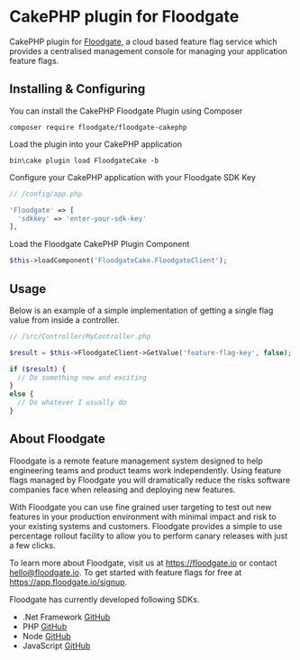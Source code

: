 # CakePHP plugin for Floodgate

CakePHP plugin for [Floodgate](https://floodgate.io), a cloud based feature flag service which provides a centralised management console for managing your application feature flags.

## Installing & Configuring

You can install the CakePHP Floodgate Plugin using Composer

```
composer require floodgate/floodgate-cakephp
```

Load the plugin into your CakePHP application

```
bin\cake plugin load FloodgateCake -b
```

Configure your CakePHP application with your Floodgate SDK Key

```php
// /config/app.php

'Floodgate' => [
  'sdkkey' => 'enter-your-sdk-key'
],
```

Load the Floodgate CakePHP Plugin Component
```php
$this->loadComponent('FloodgateCake.FloodgateClient');
```

## Usage

Below is an example of a simple implementation of getting a single flag value from inside a controller.

```php
// /src/Controller/MyController.php

$result = $this->FloodgateClient->GetValue('feature-flag-key', false);

if ($result) {
  // Do something new and exciting
}
else {
  // Do whatever I usually do
}
```

## About Floodgate

Floodgate is a remote feature management system designed to help engineering teams and product teams work independently. Using feature flags managed by Floodgate you will dramatically reduce the risks software companies face when releasing and deploying new features.

With Floodgate you can use fine grained user targeting to test out new features in your production environment with minimal impact and risk to your existing systems and customers. Floodgate provides a simple to use percentage rollout facility to allow you to perform canary releases with just a few clicks.

To learn more about Floodgate, visit us at https://floodgate.io or contact hello@floodgate.io. To get started with feature flags for free at https://app.floodgate.io/signup.

Floodgate has currently developed following SDKs.

* .Net Framework [GitHub](https://github.com/floodgate-io/dotnet-framework-sdk)
* PHP [GitHub](https://github.com/floodgate-io/php-sdk)
* Node [GitHub](https://github.com/floodgate-io/node-sdk)
* JavaScript [GitHub](https://github.com/floodgate-io/javascript-sdk)